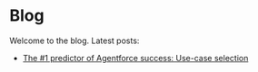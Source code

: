 # Blog

Welcome to the blog. Latest posts:

- [The #1 predictor of Agentforce success: Use-case selection](/the-very-simple-list-of-agentforce-best-practices/blog/use-case-selection/)
